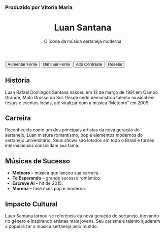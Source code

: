 <!DOCTYPE html>
<html lang="pt-BR">
<head>
  <meta charset="UTF-8">
<h3>Produzido por Vitoria Maria</h3>
  <link href="https://fonts.googleapis.com/css2?family=Montserrat:wght@700&display=swap" rel="stylesheet">
  <link rel="stylesheet" href="style.css">
</head>
<body>
  <header>
    <h1>Luan Santana</h1>
    <p>O ícone da música sertaneja moderna</p>
  </header>

  <!-- Menu de acessibilidade topo -->
  <div id="acessibilidade" title="Passe o mouse para expandir">
    <button onclick="aumentarFonte()">Aumentar Fonte</button>
    <button onclick="diminuirFonte()">Diminuir Fonte</button>
    <button onclick="modoContraste()">Alto Contraste</button>
    <button onclick="resetar()">Resetar</button>
  </div>

  <main>
    <div class="card" id="historia">
      <h2>História</h2>
      <p>Luan Rafael Domingos Santana nasceu em 13 de março de 1991 em Campo Grande, Mato Grosso do Sul. Desde cedo demonstrou talento musical em festas e eventos locais, até viralizar com a música “Meteoro” em 2009.</p>
    </div>
    <div class="card" id="carreira">
      <h2>Carreira</h2>
      <p>Reconhecido como um dos principais artistas da nova geração do sertanejo, Luan mistura romantismo, pop e elementos modernos do sertanejo universitário. Seus shows são lotados em todo o Brasil e turnês internacionais consolidam sua fama.</p>
    </div>
    <div class="card" id="musicas">
      <h2>Músicas de Sucesso</h2>
      <ul>
        <li><strong>Meteoro</strong> – música que lançou sua carreira.</li>
        <li><strong>Te Esperando</strong> – grande sucesso romântico.</li>
        <li><strong>Escreve Aí</strong> – hit de 2015.</li>
        <li><strong>Morena</strong> – fase mais pop e moderna.</li>
      </ul>
    </div>
    <div class="card" id="impacto">
      <h2>Impacto Cultural</h2>
      <p>Luan Santana tornou-se referência da nova geração do sertanejo, inovando no gênero e inspirando artistas mais jovens. Seu carisma e talento ajudaram a popularizar a música sertaneja pelo mundo.</p>
    </div>
  </main>
</body>
</html>
